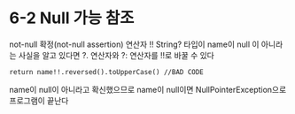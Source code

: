 # 6-2 Null 가능 참조

not-null 확정(not-null assertion) 연산자 !!
String? 타입이 name이 null 이 아니라는 사실을 알고 있다면 ?. 연산자와 ?: 연산자를 !!로 바꿀 수 있다

`return name!!.reversed().toUpperCase() //BAD CODE`

name이 null이 아니라고 확신했으므로 name이 null이면 NullPointerException으로 프로그램이 끝난다